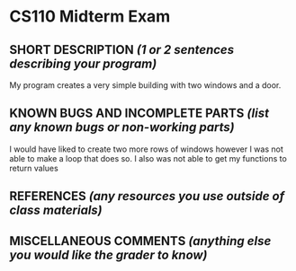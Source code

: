 # CS110 Midterm Exam

## SHORT DESCRIPTION *(1 or 2 sentences describing your program)*
My program creates a very simple building with two windows and a door.

## KNOWN BUGS AND INCOMPLETE PARTS *(list any known bugs or non-working parts)*
I would have liked to create two more rows of windows however I was not able to make a loop that does so. I also was not able to get my functions to return values
## REFERENCES *(any resources you use outside of class materials)*

## MISCELLANEOUS COMMENTS *(anything else you would like the grader to know)*
